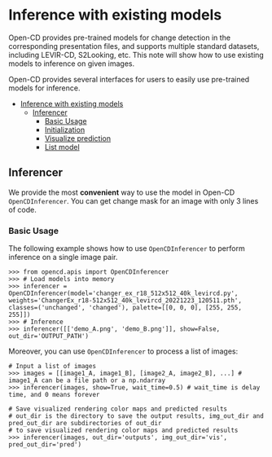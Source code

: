 # Inference with existing models

Open-CD provides pre-trained models for change detection in the corresponding presentation files, and supports multiple standard datasets, including LEVIR-CD, S2Looking, etc.
This note will show how to use existing models to inference on given images.

Open-CD provides several interfaces for users to easily use pre-trained models for inference.

- [Inference with existing models](#inference-with-existing-models)
  - [Inferencer](#inferencer)
    - [Basic Usage](#basic-usage)
    - [Initialization](#initialization)
    - [Visualize prediction](#visualize-prediction)
    - [List model](#list-model)

## Inferencer

We provide the most **convenient** way to use the model in Open-CD `OpenCDInferencer`. You can get change mask for an image with only 3 lines of code.

### Basic Usage

The following example shows how to use `OpenCDInferencer` to perform inference on a single image pair.

```
>>> from opencd.apis import OpenCDInferencer
>>> # Load models into memory
>>> inferencer = OpenCDInferencer(model='changer_ex_r18_512x512_40k_levircd.py', weights='ChangerEx_r18-512x512_40k_levircd_20221223_120511.pth', classes=('unchanged', 'changed'), palette=[[0, 0, 0], [255, 255, 255]])
>>> # Inference
>>> inferencer([['demo_A.png', 'demo_B.png']], show=False, out_dir='OUTPUT_PATH')
```

Moreover, you can use `OpenCDInferencer` to process a list of images:

```
# Input a list of images
>>> images = [[image1_A, image1_B], [image2_A, image2_B], ...] # image1_A can be a file path or a np.ndarray
>>> inferencer(images, show=True, wait_time=0.5) # wait_time is delay time, and 0 means forever

# Save visualized rendering color maps and predicted results
# out_dir is the directory to save the output results, img_out_dir and pred_out_dir are subdirectories of out_dir
# to save visualized rendering color maps and predicted results
>>> inferencer(images, out_dir='outputs', img_out_dir='vis', pred_out_dir='pred')
```

